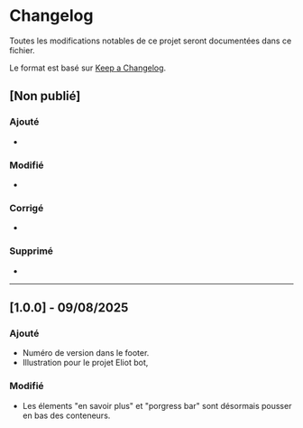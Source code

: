 # Changelog

Toutes les modifications notables de ce projet seront documentées dans ce fichier.

Le format est basé sur [Keep a Changelog](https://keepachangelog.com/fr/1.0.0/).

## [Non publié]

### Ajouté
- 

### Modifié
- 

### Corrigé
- 

### Supprimé
- 

---

## [1.0.0] - 09/08/2025

### Ajouté 
- Numéro de version dans le footer.
- Illustration pour le projet Eliot bot,

### Modifié
- Les élements "en savoir plus" et "porgress bar" sont désormais pousser en bas des conteneurs.
